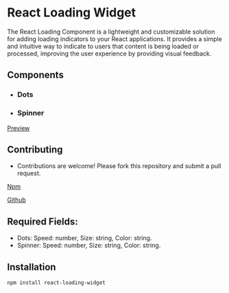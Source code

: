 # React Loading Widget

The React Loading Component is a lightweight and customizable solution for adding loading indicators to your React applications. It provides a simple and intuitive way to indicate to users that content is being loaded or processed, improving the user experience by providing visual feedback.

## Components

- ### Dots
- ### Spinner

[Preview](https://deadlightreal.github.io/react-loading-widget/preview/index.html)

## Contributing

- Contributions are welcome! Please fork this repository and submit a pull request.

[Npm](https://www.npmjs.com/package/react-loading-widget)

[Github](https://github.com/deadlightreal/react-loading-widget)

## Required Fields:
  - Dots: Speed: number, Size: string, Color: string.
  - Spinner: Speed: number, Size: string, Color: string.

## Installation

```bash
npm install react-loading-widget